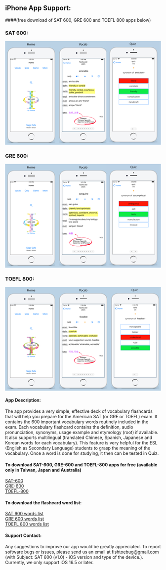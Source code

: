 ## iPhone App Support:

####(free download of SAT 600, GRE 600 and TOEFL 800 apps below)

### SAT 600:
![SAT_URL_Image](/SAT_5.5_URL_image-518x345.png)

### GRE 600:
![GRE_URL_Image](/GRE_5.5_URL_image-518x345.png)

### TOEFL 800:
![TOEFL_URL_Image](/TOEFL_5.5_URL_image-518x345.png)


#### App Description:
The app provides a very simple, effective deck of vocabulary flashcards that will help you prepare for the American SAT (or GRE or TOEFL) exam. It contains the 600 important vocabulary words routinely included in the exam.  Each vocabulary flashcard contains the definition, audio pronunciation, synonyms, usage example and etymology (root) if available.  It also supports multilingual (translated Chinese, Spanish, Japanese and Korean words for each vocabulary).  This feature is very helpful for the ESL (English as Secondary Language) students to grasp the meaning of the vocabulary.  Once a word is done for studying, it then can be tested in Quiz.

#### To download SAT-600, GRE-600 and TOEFL-800 apps for free (available only in Taiwan, Japan and Australia)
[SAT-600](https://apps.apple.com/tw/app/fishtoe-sat/id1642123199?l=en-GB)       
[GRE-600](https://apps.apple.com/tw/app/fishtoe-gre/id6443974879?l=en-GB)       
[TOEFL-800](https://apps.apple.com/tw/app/fishtoe-toefl/id6449369741?l=en-GB)       

#### To download the flashcard word list:
[SAT 600 words list](/SAT_words_600)      
[GRE 600 words list](/GRE_words_600)      
[TOEFL 800 words list](/TOEFL_words_800)

#### Support Contact:
Any suggestions to improve our app would be greatly appreciated.  To report software bugs or issues, please send us an email at fishtoebug@gmail.com (with Subject: SAT 600 (v1.0) - iOS version and type of the device.).  Currently, we only support iOS 16.5 or later.
